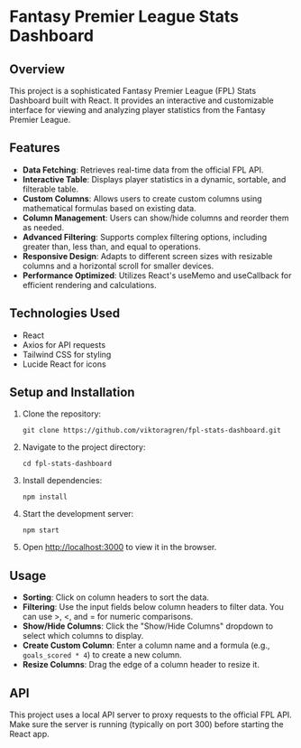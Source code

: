 # Fantasy Premier League Stats Dashboard

## Overview

This project is a sophisticated Fantasy Premier League (FPL) Stats Dashboard built with React. It provides an interactive and customizable interface for viewing and analyzing player statistics from the Fantasy Premier League.

## Features

- **Data Fetching**: Retrieves real-time data from the official FPL API.
- **Interactive Table**: Displays player statistics in a dynamic, sortable, and filterable table.
- **Custom Columns**: Allows users to create custom columns using mathematical formulas based on existing data.
- **Column Management**: Users can show/hide columns and reorder them as needed.
- **Advanced Filtering**: Supports complex filtering options, including greater than, less than, and equal to operations.
- **Responsive Design**: Adapts to different screen sizes with resizable columns and a horizontal scroll for smaller devices.
- **Performance Optimized**: Utilizes React's useMemo and useCallback for efficient rendering and calculations.

## Technologies Used

- React
- Axios for API requests
- Tailwind CSS for styling
- Lucide React for icons

## Setup and Installation

1. Clone the repository:
   ```
   git clone https://github.com/viktoragren/fpl-stats-dashboard.git
   ```

2. Navigate to the project directory:
   ```
   cd fpl-stats-dashboard
   ```

3. Install dependencies:
   ```
   npm install
   ```

4. Start the development server:
   ```
   npm start
   ```

5. Open [http://localhost:3000](http://localhost:3000) to view it in the browser.

## Usage

- **Sorting**: Click on column headers to sort the data.
- **Filtering**: Use the input fields below column headers to filter data. You can use >, <, and = for numeric comparisons.
- **Show/Hide Columns**: Click the "Show/Hide Columns" dropdown to select which columns to display.
- **Create Custom Column**: Enter a column name and a formula (e.g., `goals_scored * 4`) to create a new column.
- **Resize Columns**: Drag the edge of a column header to resize it.

## API

This project uses a local API server to proxy requests to the official FPL API. Make sure the server is running (typically on port 300) before starting the React app.

